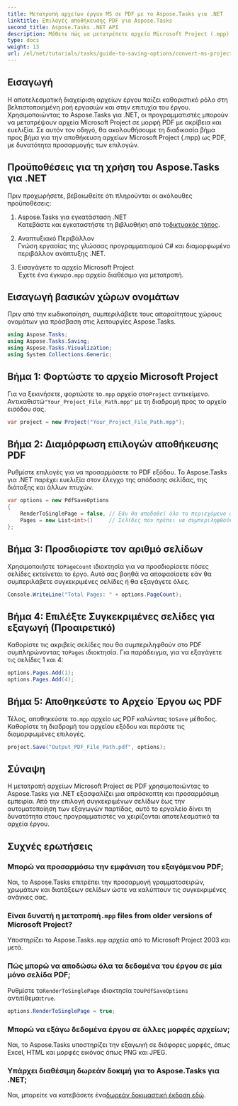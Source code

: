```yaml
---
title: Μετατροπή αρχείων έργου MS σε PDF με το Aspose.Tasks για .NET
linktitle: Επιλογές αποθήκευσης PDF για Aspose.Tasks
second_title: Aspose.Tasks .NET API
description: Μάθετε πώς να μετατρέπετε αρχεία Microsoft Project (.mpp) σε PDF με το Aspose.Tasks για .NET. Ακολουθήστε αυτόν τον οδηγό βήμα προς βήμα για να προσαρμόσετε την έξοδο PDF, να επιλέξετε συγκεκριμένες σελίδες και να αυτοματοποιήσετε τις ομαδικές μετατροπές.
type: docs
weight: 13
url: /el/net/tutorials/tasks/guide-to-saving-options/convert-ms-project-files-to-pdf/
---
```

## Εισαγωγή

Η αποτελεσματική διαχείριση αρχείων έργου παίζει καθοριστικό ρόλο στη βελτιστοποιημένη ροή εργασιών και στην επιτυχία του έργου. Χρησιμοποιώντας το Aspose.Tasks για .NET, οι προγραμματιστές μπορούν να μετατρέψουν αρχεία Microsoft Project σε μορφή PDF με ακρίβεια και ευελιξία. Σε αυτόν τον οδηγό, θα ακολουθήσουμε τη διαδικασία βήμα προς βήμα για την αποθήκευση αρχείων Microsoft Project (.mpp) ως PDF, με δυνατότητα προσαρμογής των επιλογών.

## Προϋποθέσεις για τη χρήση του Aspose.Tasks για .NET

Πριν προχωρήσετε, βεβαιωθείτε ότι πληρούνται οι ακόλουθες προϋποθέσεις:

1. Aspose.Tasks για εγκατάσταση .NET  
    Κατεβάστε και εγκαταστήστε τη βιβλιοθήκη από το[δικτυακός τόπος](https://releases.aspose.com/tasks/net/).

2. Αναπτυξιακό Περιβάλλον  
   Γνώση εργασίας της γλώσσας προγραμματισμού C# και διαμορφωμένο περιβάλλον ανάπτυξης .NET.

3. Εισαγάγετε το αρχείο Microsoft Project  
    Έχετε ένα έγκυρο`.mpp` αρχείο διαθέσιμο για μετατροπή.

## Εισαγωγή βασικών χώρων ονομάτων

Πριν από την κωδικοποίηση, συμπεριλάβετε τους απαραίτητους χώρους ονομάτων για πρόσβαση στις λειτουργίες Aspose.Tasks. 

```csharp
using Aspose.Tasks;
using Aspose.Tasks.Saving;
using Aspose.Tasks.Visualization;
using System.Collections.Generic;
```

## Βήμα 1: Φορτώστε το αρχείο Microsoft Project

 Για να ξεκινήσετε, φορτώστε το`.mpp` αρχείο στο`Project` αντικείμενο. Αντικαθιστώ`"Your_Project_File_Path.mpp"` με τη διαδρομή προς το αρχείο εισόδου σας.

```csharp
var project = new Project("Your_Project_File_Path.mpp");
```

## Βήμα 2: Διαμόρφωση επιλογών αποθήκευσης PDF

Ρυθμίστε επιλογές για να προσαρμόσετε το PDF εξόδου. Το Aspose.Tasks για .NET παρέχει ευελιξία στον έλεγχο της απόδοσης σελίδας, της διάταξης και άλλων πτυχών.

```csharp
var options = new PdfSaveOptions
{
    RenderToSinglePage = false, // Εάν θα αποδοθεί όλο το περιεχόμενο σε μία μόνο σελίδα
    Pages = new List<int>()     // Σελίδες που πρέπει να συμπεριληφθούν στο PDF
};
```

## Βήμα 3: Προσδιορίστε τον αριθμό σελίδων

 Χρησιμοποιήστε το`PageCount` ιδιοκτησία για να προσδιορίσετε πόσες σελίδες εκτείνεται το έργο. Αυτό σας βοηθά να αποφασίσετε εάν θα συμπεριλάβετε συγκεκριμένες σελίδες ή θα εξαγάγετε όλες.

```csharp
Console.WriteLine("Total Pages: " + options.PageCount);
```

## Βήμα 4: Επιλέξτε Συγκεκριμένες σελίδες για εξαγωγή (Προαιρετικό)

Καθορίστε τις ακριβείς σελίδες που θα συμπεριληφθούν στο PDF συμπληρώνοντας το`Pages` ιδιοκτησία. Για παράδειγμα, για να εξαγάγετε τις σελίδες 1 και 4:

```csharp
options.Pages.Add(1);
options.Pages.Add(4);
```

## Βήμα 5: Αποθηκεύστε το Αρχείο Έργου ως PDF

 Τέλος, αποθηκεύστε το`.mpp` αρχείο ως PDF καλώντας το`Save` μέθοδος. Καθορίστε τη διαδρομή του αρχείου εξόδου και περάστε τις διαμορφωμένες επιλογές.

```csharp
project.Save("Output_PDF_File_Path.pdf", options);
```

## Σύναψη

Η μετατροπή αρχείων Microsoft Project σε PDF χρησιμοποιώντας το Aspose.Tasks για .NET εξασφαλίζει μια απρόσκοπτη και προσαρμόσιμη εμπειρία. Από την επιλογή συγκεκριμένων σελίδων έως την αυτοματοποίηση των εξαγωγών παρτίδας, αυτό το εργαλείο δίνει τη δυνατότητα στους προγραμματιστές να χειρίζονται αποτελεσματικά τα αρχεία έργου.

## Συχνές ερωτήσεις

### Μπορώ να προσαρμόσω την εμφάνιση του εξαγόμενου PDF;
Ναι, το Aspose.Tasks επιτρέπει την προσαρμογή γραμματοσειρών, χρωμάτων και διατάξεων σελίδων ώστε να καλύπτουν τις συγκεκριμένες ανάγκες σας.

###  Είναι δυνατή η μετατροπή`.mpp` files from older versions of Microsoft Project?
 Υποστηρίζει το Aspose.Tasks`.mpp` αρχεία από το Microsoft Project 2003 και μετά.

### Πώς μπορώ να αποδώσω όλα τα δεδομένα του έργου σε μία μόνο σελίδα PDF;
 Ρυθμίστε το`RenderToSinglePage` ιδιοκτησία του`PdfSaveOptions` αντιτίθεμαι`true`.

```csharp
options.RenderToSinglePage = true;
```

### Μπορώ να εξάγω δεδομένα έργου σε άλλες μορφές αρχείων;
Ναι, το Aspose.Tasks υποστηρίζει την εξαγωγή σε διάφορες μορφές, όπως Excel, HTML και μορφές εικόνας όπως PNG και JPEG.

### Υπάρχει διαθέσιμη δωρεάν δοκιμή για το Aspose.Tasks για .NET;
 Ναι, μπορείτε να κατεβάσετε ένα[δωρεάν δοκιμαστική έκδοση εδώ](https://releases.aspose.com/).